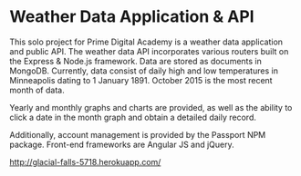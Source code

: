 # Weather Data Application & API

This solo project for Prime Digital Academy is a weather data application and public API.  The weather data API incorporates various routers built on the Express & Node.js framework. Data are stored as documents in MongoDB. Currently, data consist of daily high and low temperatures in Minneapolis dating to 1 January 1891.  October 2015 is the most recent month of data.

Yearly and monthly graphs and charts are provided, as well as the ability to click a date in the month graph and obtain a detailed daily record.  

Additionally, account management is provided by the Passport NPM package.  Front-end frameworks are Angular JS and jQuery.

http://glacial-falls-5718.herokuapp.com/
